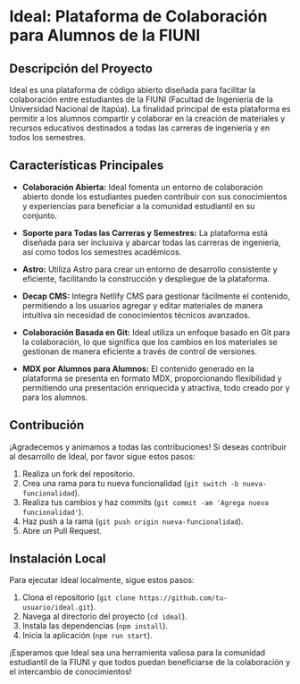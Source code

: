 # Ideal: Plataforma de Colaboración para Alumnos de la FIUNI

## Descripción del Proyecto

Ideal es una plataforma de código abierto diseñada para facilitar la colaboración entre estudiantes de la FIUNI (Facultad de Ingeniería de la Universidad Nacional de Itapúa). La finalidad principal de esta plataforma es permitir a los alumnos compartir y colaborar en la creación de materiales y recursos educativos destinados a todas las carreras de ingeniería y en todos los semestres.

## Características Principales

- **Colaboración Abierta:** Ideal fomenta un entorno de colaboración abierto donde los estudiantes pueden contribuir con sus conocimientos y experiencias para beneficiar a la comunidad estudiantil en su conjunto.

- **Soporte para Todas las Carreras y Semestres:** La plataforma está diseñada para ser inclusiva y abarcar todas las carreras de ingeniería, así como todos los semestres académicos.

- **Astro:** Utiliza Astro para crear un entorno de desarrollo consistente y eficiente, facilitando la construcción y despliegue de la plataforma.

- **Decap CMS:** Integra Netlify CMS para gestionar fácilmente el contenido, permitiendo a los usuarios agregar y editar materiales de manera intuitiva sin necesidad de conocimientos técnicos avanzados.

- **Colaboración Basada en Git:** Ideal utiliza un enfoque basado en Git para la colaboración, lo que significa que los cambios en los materiales se gestionan de manera eficiente a través de control de versiones.

- **MDX por Alumnos para Alumnos:** El contenido generado en la plataforma se presenta en formato MDX, proporcionando flexibilidad y permitiendo una presentación enriquecida y atractiva, todo creado por y para los alumnos.

## Contribución

¡Agradecemos y animamos a todas las contribuciones! Si deseas contribuir al desarrollo de Ideal, por favor sigue estos pasos:

1. Realiza un fork del repositorio.
2. Crea una rama para tu nueva funcionalidad (`git switch -b nueva-funcionalidad`).
3. Realiza tus cambios y haz commits (`git commit -am 'Agrega nueva funcionalidad'`).
4. Haz push a la rama (`git push origin nueva-funcionalidad`).
5. Abre un Pull Request.

## Instalación Local

Para ejecutar Ideal localmente, sigue estos pasos:

1. Clona el repositorio (`git clone https://github.com/tu-usuario/ideal.git`).
2. Navega al directorio del proyecto (`cd ideal`).
3. Instala las dependencias (`npm install`).
4. Inicia la aplicación (`npm run start`).

¡Esperamos que Ideal sea una herramienta valiosa para la comunidad estudiantil de la FIUNI y que todos puedan beneficiarse de la colaboración y el intercambio de conocimientos!
